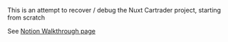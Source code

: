 This is an attempt to recover / debug the Nuxt Cartrader project, starting from scratch

See [Notion Walkthrough page](https://www.notion.so/flexup/Cartrader-2-6fe0549a83244e7cb47025019f167abd?pvs=4)
